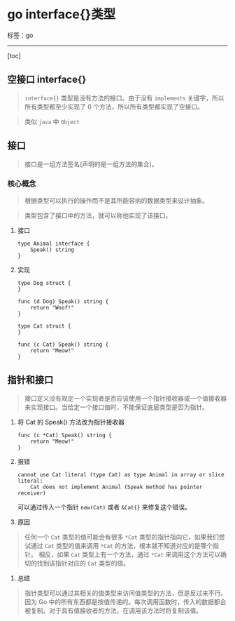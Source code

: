 # go interface{}类型

标签：go

---

[toc]

## 空接口 interface{}

> `interface{}` 类型是没有方法的接口。由于没有 `implements` 关键字，所以所有类型都至少实现了 0 个方法，所以所有类型都实现了空接口。

> 类似 `java` 中 `Object`

## 接口

> 接口是一组方法签名(声明的是一组方法的集合)。

### 核心概念

> 根据类型可以执行的操作而不是其所能容纳的数据类型来设计抽象。

> 类型包含了接口中的方法，就可以称他实现了该接口。

1. 接口

    ```
    type Animal interface {
        Speak() string
    }
    ```

1. 实现

    ```
    type Dog struct {
    }
     
    func (d Dog) Speak() string {
        return "Woof!"
    }
     
    type Cat struct {
    }
     
    func (c Cat) Speak() string {
        return "Meow!"
    }
    ```

## 指针和接口

> 接口定义没有规定一个实现者是否应该使用一个指针接收器或一个值接收器来实现接口。当给定一个接口值时，不能保证底层类型是否为指针。

1. 将 Cat 的 Speak() 方法改为指针接收器

    ```
    func (c *Cat) Speak() string {
        return "Meow!"
    }
    ```

1. 报错

    ```
    cannot use Cat literal (type Cat) as type Animal in array or slice literal:
        Cat does not implement Animal (Speak method has pointer receiver)
    ```

    可以通过传入一个指针 `new(Cat)` 或者 `&Cat{}` 来修复这个错误。

1. 原因
> 任何一个 `Cat` 类型的值可能会有很多 `*Cat` 类型的指针指向它，如果我们尝试通过 `Cat` 类型的值来调用 `*Cat` 的方法，根本就不知道对应的是哪个指针。
> 相反，如果 `Cat` 类型上有一个方法，通过 `*Cat` 来调用这个方法可以确切的找到该指针对应的 `Cat` 类型的值。

1. 总结
> 指针类型可以通过其相关的值类型来访问值类型的方法，但是反过来不行。
> 因为 Go 中的所有东西都是按值传递的。每次调用函数时，传入的数据都会被复制。对于具有值接收者的方法，在调用该方法时将复制该值。